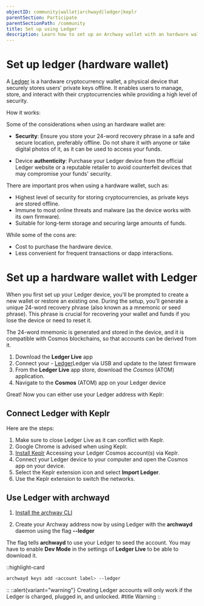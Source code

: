 ```yaml
---
objectID: community|wallet|archwayd|ledger|keplr
parentSection: Participate
parentSectionPath: /community
title: Set up using Ledger
description: Learn how to set up an Archway wallet with an hardware wallet such as Ledger
---
```



# Set up ledger (hardware wallet)


A <a href="https://www.ledger.com/" target="_blank">Ledger</a> is a hardware cryptocurrency wallet, a physical device that securely stores users' private keys offline. It enables users to manage, store, and interact with their cryptocurrencies while providing a high level of security.


How it works:

Some of the considerations when using an hardware wallet are:

- **Security**: Ensure you store your 24-word recovery phrase in a safe and secure location, preferably offline. Do not share it with anyone or take digital photos of it, as it can be used to access your funds.

- Device **authenticity**: Purchase your Ledger device from the official Ledger website or a reputable retailer to avoid counterfeit devices that may compromise your funds' security.


There are important pros when using a hardware wallet, such as:

- Highest level of security for storing cryptocurrencies, as private keys are stored offline.
- Immune to most online threats and malware (as the device works with its own firmware).
- Suitable for long-term storage and securing large amounts of funds.

While some of the cons are:

- Cost to purchase the hardware device.
- Less convenient for frequent transactions or dapp interactions.


# Set up a hardware wallet with Ledger

When you first set up your Ledger device, you'll be prompted to create a new wallet or restore an existing one. During the setup, you'll generate a unique 24-word recovery phrase (also known as a mnemonic or seed phrase). This phrase is crucial for recovering your wallet and funds if you lose the device or need to reset it.

The 24-word mnemonic is generated and stored in the device, and it is compatible with Cosmos blockchains, so that accounts can be derived from it. 

1. Download the **Ledger Live** app
2. Connect your - <a href="https://www.ledger.com/" target="_blank">Ledger</a>Ledger via USB and update to the latest firmware
3. From the **Ledger Live** app store, download the _Cosmos_ (ATOM) application. 
4. Navigate to the **Cosmos** (ATOM) app on your Ledger device

Great! Now you can either use your Ledger address with Keplr:

## Connect Ledger with Keplr

Here are the steps:

1. Make sure to close Ledger Live as it can conflict with Keplr.
2. Google Chrome is advised when using Keplr.
3. [Install Keplr](https://keplr.crunch.help/getting-started/installing-keplr-wallet)
Accessing your Ledger Cosmos account(s) via Keplr.
4. Connect your Ledger device to your computer and open the Cosmos app on your device.
5. Select the Keplr extension icon and select **Import Ledger**.
6. Use the Keplr extension to switch the networks.


## Use Ledger with archwayd

1. [Install the archway CLI](/developers/getting-started/install#archway-developer-cli)


2. Create your Archway address now by using Ledger with the **archwayd** daemon using the flag **--ledger**

The flag tells **archwayd** to use your Ledger to seed the account.
You may have to enable **Dev Mode** in the settings of **Ledger Live** to be able to download it.

   ::highlight-card

```bash
archwayd keys add <account label> --ledger
```

::
::alert{variant="warning"}
Creating Ledger accounts will only work if the Ledger is charged, plugged in, and unlocked.
#title
Warning
::
